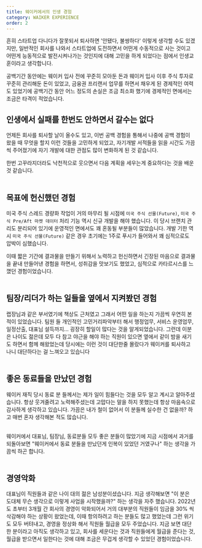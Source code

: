 ```yaml
---
title: 웨이커에서의 인생 경험
category: WAIKER EXPERIENCE
order: 2
---
```


흔히 스타트업 다니다가 잘못되서 퇴사하면 '안됐다, 불쌍하다' 이렇게 생각할 수도 있겠지만, 일반적인 회사를 나와서 스타트업에 도전하면서 어떤게 수동적으로 사는 것이고 어떤게 능동적으로 발전시켜나가는 것인지에 대해 고민을 하게 되었다는 점에서 인생교훈이라고 생각합니다.<br>

공백기간 동안에는 웨이커 입사 전에 꾸준히 모아둔 돈과 웨이커 입사 이후 주식 투자로 꾸준히 관리해둔 돈이 있었고, 금융권 프리랜서 업무를 하면서 채우게 된 경제적인 여력도 있었기에 공백기간 동안 어느 정도의 손실은 조금 최소화 했기에 경제적인 면에서는 조금은 타격이 적었습니다.<br>

## 인생에서 실패를 한번도 안하면서 갈수는 없다
언제든 회사를 퇴사할 날이 올수도 있고, 이번 공백 경험을 통해서 나중에 공백 경험이 왔을 때 무엇을 할지 이런 것들을 고민하게 되었고, 자기개발 서적들을 읽을 시간도 가끔씩 주어졌기에 자기 개발에 대한 관점도 많이 변화하게 된 것 같습니다.<br>

한번 고꾸라지더라도 낙천적으로 웃으면서 다음 계획을 세우는게 중요하다는 것을 배운 것 같습니다.<br>
<br>

## 목표에 헌신했던 경험
미국 주식 스레드 경량화 작업이 거의 마무리 될 시점에 `미국 주식 선물(Future)`, `미국 주식 Pre/Aft 마켓 데이터` 처리 기능 역시 신규 개발을 해야 했습니다. 이 당시 브랜치 관리도  분리되어 있기에 운영적인 면에서도 꽤 혼동될 부분들이 많았습니다. 개발 기한 역시 `미국 주식 선물(Future)` 같은 경우 초기에는 1주로 푸시가 들어와서 꽤 심적으로도 압박이 심했습니다.<br>

이때 짧은 기간에 결과물을 만들기 위해서 노력하고 헌신하면서 긴장된 마음으로 결과물을 끝내 만들어낸 경험을 하면서, 성취감을 맛보기도 했었고, 심적으로 카타르시스를 느꼈던 경험이었습니다.<br>
<br>

## 팀장/리더가 하는 일들을 옆에서 지켜봤던 경험
랩장님과 같은 부서였기에 책상도 근처였고 그래서 어떤 일을 하는지 가끔씩 우연히 본적이 있었습니다. 팀원 들 개인적인 고민거리파악부터 해서 행정업무, 서비스 운영업무, 일정산출, 대표님 설득까지... 굉장히 할일이 많다는 것을 알게되었습니다. 그런데 이분은 나이도 젊은데 모두 다 참고 야근을 해야 하는 직원이 있으면 옆에서 같이 밤을 새기도 하면서 함께 해왔었는데 당시에는 이런 것이 대단한줄 몰랐다가 웨이커를 퇴사하고 나니 대단하다는 걸 느껴오고 있습니다<br>
<br>

## 좋은 동료들을 만났던 경험
웨이커 재직 당시 동료 분 들께서는 제가 일이 힘들다는 것을 모두 알고 계시고 알아주셨습니다. 항상 웃겨줄려고 노력해주셨는데 고맙다는 말을 하지 못했는데 항상 마음속으로 감사하게 생각하고 있습니다. 가끔은 내가 철이 없어서 이 분들께 실수한 건 없을까? 하고 매번 혼자 생각해본 적도 많습니다. <br>
<br>

웨이커에서 대표님, 팀장님, 동료분들 모두 좋은 분들이 많았기에 지금 시점에서 과거를 되돌아보면 "웨이커에서 동료 분들을 만났던게 인복이 있었던 거였구나" 하는 생각을 가끔씩 하곤 합니다.<br>
<br>

## 경영악화
대표님이 직원들과 같은 나이 대의 젊은 남성분이셨습니다. 지금 생각해보면 "이 분은 도대체 무슨 생각으로 이렇게 사업을 시작했을까?" 하는 생각을 자주 했습니다. 2022년도 초부터 3개월 간 회사의 경영이 악화되어서 거의 대부분의 직원들이 임금을 30% 씩 삭감해야 하는 상황이 왔었는데, 이때 항의하려고 하는 분들도 많고 했었는데 그런 위기도 모두 버텨내고, 경영을 정상화 해서 직원들 월급을 모두 주었습니다. 지금 보면 대단한 분이라고 아직도 생각하고 있고, 회사를 세운다는 것과 직원들에게 월급을 준다는 것, 월급을 받으면서 일한다는 것에 대해 조금은 무겁게 생각할 수 있었던 경험이었습니다.<br>
<br>


